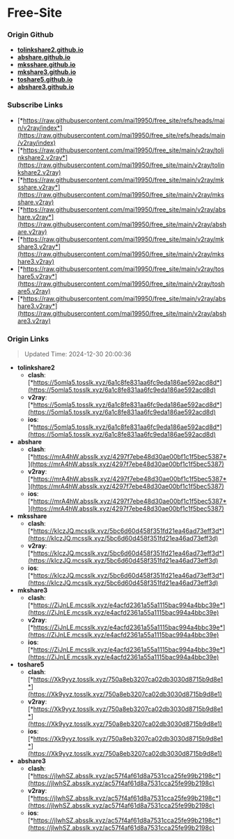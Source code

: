 # Free-Site

### Origin Github

- [**tolinkshare2.github.io**](https://github.com/tolinkshare2/tolinkshare2.github.io)
- [**abshare.github.io**](https://github.com/abshare/abshare.github.io)
- [**mksshare.github.io**](https://github.com/mksshare/mksshare.github.io)
- [**mkshare3.github.io**](https://github.com/mkshare3/mkshare3.github.io)
- [**toshare5.github.io**](https://github.com/toshare5/toshare5.github.io)
- [**abshare3.github.io**](https://github.com/abshare3/abshare3.github.io)

### Subscribe Links

- [*https://raw.githubusercontent.com/mai19950/free_site/refs/heads/main/v2ray/index*](https://raw.githubusercontent.com/mai19950/free_site/refs/heads/main/v2ray/index)
- [*https://raw.githubusercontent.com/mai19950/free_site/main/v2ray/tolinkshare2.v2ray*](https://raw.githubusercontent.com/mai19950/free_site/main/v2ray/tolinkshare2.v2ray)
- [*https://raw.githubusercontent.com/mai19950/free_site/main/v2ray/mksshare.v2ray*](https://raw.githubusercontent.com/mai19950/free_site/main/v2ray/mksshare.v2ray)
- [*https://raw.githubusercontent.com/mai19950/free_site/main/v2ray/abshare.v2ray*](https://raw.githubusercontent.com/mai19950/free_site/main/v2ray/abshare.v2ray)
- [*https://raw.githubusercontent.com/mai19950/free_site/main/v2ray/mkshare3.v2ray*](https://raw.githubusercontent.com/mai19950/free_site/main/v2ray/mkshare3.v2ray)
- [*https://raw.githubusercontent.com/mai19950/free_site/main/v2ray/toshare5.v2ray*](https://raw.githubusercontent.com/mai19950/free_site/main/v2ray/toshare5.v2ray)
- [*https://raw.githubusercontent.com/mai19950/free_site/main/v2ray/abshare3.v2ray*](https://raw.githubusercontent.com/mai19950/free_site/main/v2ray/abshare3.v2ray)

### Origin Links

> Updated Time: 2024-12-30 20:00:36

- **tolinkshare2**
  - **clash**: [*https://5omla5.tosslk.xyz/6a1c8fe831aa6fc9eda186ae592acd8d*](https://5omla5.tosslk.xyz/6a1c8fe831aa6fc9eda186ae592acd8d)
  - **v2ray**: [*https://5omla5.tosslk.xyz/6a1c8fe831aa6fc9eda186ae592acd8d*](https://5omla5.tosslk.xyz/6a1c8fe831aa6fc9eda186ae592acd8d)
  - **ios**: [*https://5omla5.tosslk.xyz/6a1c8fe831aa6fc9eda186ae592acd8d*](https://5omla5.tosslk.xyz/6a1c8fe831aa6fc9eda186ae592acd8d)
- **abshare**
  - **clash**: [*https://mrA4hW.absslk.xyz/4297f7ebe48d30ae00bf1c1f5bec5387*](https://mrA4hW.absslk.xyz/4297f7ebe48d30ae00bf1c1f5bec5387)
  - **v2ray**: [*https://mrA4hW.absslk.xyz/4297f7ebe48d30ae00bf1c1f5bec5387*](https://mrA4hW.absslk.xyz/4297f7ebe48d30ae00bf1c1f5bec5387)
  - **ios**: [*https://mrA4hW.absslk.xyz/4297f7ebe48d30ae00bf1c1f5bec5387*](https://mrA4hW.absslk.xyz/4297f7ebe48d30ae00bf1c1f5bec5387)
- **mksshare**
  - **clash**: [*https://kIczJQ.mcsslk.xyz/5bc6d60d458f351fd21ea46ad73eff3d*](https://kIczJQ.mcsslk.xyz/5bc6d60d458f351fd21ea46ad73eff3d)
  - **v2ray**: [*https://kIczJQ.mcsslk.xyz/5bc6d60d458f351fd21ea46ad73eff3d*](https://kIczJQ.mcsslk.xyz/5bc6d60d458f351fd21ea46ad73eff3d)
  - **ios**: [*https://kIczJQ.mcsslk.xyz/5bc6d60d458f351fd21ea46ad73eff3d*](https://kIczJQ.mcsslk.xyz/5bc6d60d458f351fd21ea46ad73eff3d)
- **mkshare3**
  - **clash**: [*https://ZiJnLE.mcsslk.xyz/e4acfd2361a55a1115bac994a4bbc39e*](https://ZiJnLE.mcsslk.xyz/e4acfd2361a55a1115bac994a4bbc39e)
  - **v2ray**: [*https://ZiJnLE.mcsslk.xyz/e4acfd2361a55a1115bac994a4bbc39e*](https://ZiJnLE.mcsslk.xyz/e4acfd2361a55a1115bac994a4bbc39e)
  - **ios**: [*https://ZiJnLE.mcsslk.xyz/e4acfd2361a55a1115bac994a4bbc39e*](https://ZiJnLE.mcsslk.xyz/e4acfd2361a55a1115bac994a4bbc39e)
- **toshare5**
  - **clash**: [*https://Xk9yyz.tosslk.xyz/750a8eb3207ca02db3030d8715b9d8e1*](https://Xk9yyz.tosslk.xyz/750a8eb3207ca02db3030d8715b9d8e1)
  - **v2ray**: [*https://Xk9yyz.tosslk.xyz/750a8eb3207ca02db3030d8715b9d8e1*](https://Xk9yyz.tosslk.xyz/750a8eb3207ca02db3030d8715b9d8e1)
  - **ios**: [*https://Xk9yyz.tosslk.xyz/750a8eb3207ca02db3030d8715b9d8e1*](https://Xk9yyz.tosslk.xyz/750a8eb3207ca02db3030d8715b9d8e1)
- **abshare3**
  - **clash**: [*https://jIwhSZ.absslk.xyz/ac57f4af61d8a7531cca25fe99b2198c*](https://jIwhSZ.absslk.xyz/ac57f4af61d8a7531cca25fe99b2198c)
  - **v2ray**: [*https://jIwhSZ.absslk.xyz/ac57f4af61d8a7531cca25fe99b2198c*](https://jIwhSZ.absslk.xyz/ac57f4af61d8a7531cca25fe99b2198c)
  - **ios**: [*https://jIwhSZ.absslk.xyz/ac57f4af61d8a7531cca25fe99b2198c*](https://jIwhSZ.absslk.xyz/ac57f4af61d8a7531cca25fe99b2198c)
